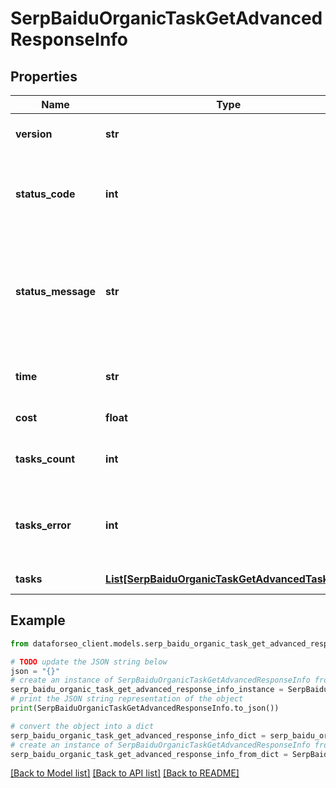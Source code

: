 # SerpBaiduOrganicTaskGetAdvancedResponseInfo


## Properties

Name | Type | Description | Notes
------------ | ------------- | ------------- | -------------
**version** | **str** | the current version of the API | [optional] 
**status_code** | **int** | general status code you can find the full list of the response codes here | [optional] 
**status_message** | **str** | general informational message you can find the full list of general informational messages here | [optional] 
**time** | **str** | total execution time, seconds | [optional] 
**cost** | **float** | total tasks cost, USD | [optional] 
**tasks_count** | **int** | the number of tasks in the tasks array | [optional] 
**tasks_error** | **int** | the number of tasks in the tasks array returned with an error | [optional] 
**tasks** | [**List[SerpBaiduOrganicTaskGetAdvancedTaskInfo]**](SerpBaiduOrganicTaskGetAdvancedTaskInfo.md) | array of tasks | [optional] 

## Example

```python
from dataforseo_client.models.serp_baidu_organic_task_get_advanced_response_info import SerpBaiduOrganicTaskGetAdvancedResponseInfo

# TODO update the JSON string below
json = "{}"
# create an instance of SerpBaiduOrganicTaskGetAdvancedResponseInfo from a JSON string
serp_baidu_organic_task_get_advanced_response_info_instance = SerpBaiduOrganicTaskGetAdvancedResponseInfo.from_json(json)
# print the JSON string representation of the object
print(SerpBaiduOrganicTaskGetAdvancedResponseInfo.to_json())

# convert the object into a dict
serp_baidu_organic_task_get_advanced_response_info_dict = serp_baidu_organic_task_get_advanced_response_info_instance.to_dict()
# create an instance of SerpBaiduOrganicTaskGetAdvancedResponseInfo from a dict
serp_baidu_organic_task_get_advanced_response_info_from_dict = SerpBaiduOrganicTaskGetAdvancedResponseInfo.from_dict(serp_baidu_organic_task_get_advanced_response_info_dict)
```
[[Back to Model list]](../README.md#documentation-for-models) [[Back to API list]](../README.md#documentation-for-api-endpoints) [[Back to README]](../README.md)



